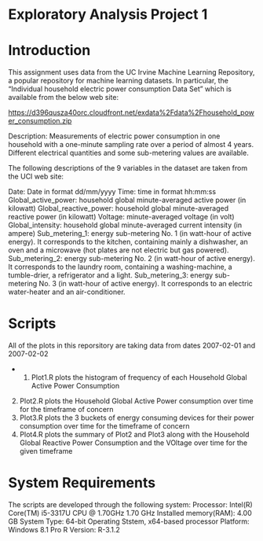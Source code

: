# Exploratory Analysis Project 1

Introduction
============
This assignment uses data from the UC Irvine Machine Learning Repository, a popular repository for machine learning datasets. In particular,  the “Individual household electric power consumption Data Set” which is available from the below web site:

https://d396qusza40orc.cloudfront.net/exdata%2Fdata%2Fhousehold_power_consumption.zip

Description: Measurements of electric power consumption in one household with a one-minute sampling rate over a period of almost 4 years. Different electrical quantities and some sub-metering values are available.

The following descriptions of the 9 variables in the dataset are taken from the UCI web site:

Date: Date in format dd/mm/yyyy
Time: time in format hh:mm:ss
Global_active_power: household global minute-averaged active power (in kilowatt)
Global_reactive_power: household global minute-averaged reactive power (in kilowatt)
Voltage: minute-averaged voltage (in volt)
Global_intensity: household global minute-averaged current intensity (in ampere)
Sub_metering_1: energy sub-metering No. 1 (in watt-hour of active energy). It corresponds to the kitchen, containing mainly a dishwasher, an oven and a microwave (hot plates are not electric but gas powered).
Sub_metering_2: energy sub-metering No. 2 (in watt-hour of active energy). It corresponds to the laundry room, containing a washing-machine, a tumble-drier, a refrigerator and a light.
Sub_metering_3: energy sub-metering No. 3 (in watt-hour of active energy). It corresponds to an electric water-heater and an air-conditioner.

Scripts
========
All of the plots in this reporsitory are taking data from dates 2007-02-01 and 2007-02-02
- 1) Plot1.R plots the histogram of frequency of each Household Global Active Power Consumption
2) Plot2.R plots the Household Global Active Power consumption over time for the timeframe of concern
3) Plot3.R plots the 3 buckets of energy consuming devices for their power consumption over time for the timeframe of concern
4) Plot4.R plots the summary of Plot2 and Plot3 along with the Household Global Reactive Power Consumption and the VOltage over time for the given timeframe

System Requirements
=====================
The scripts are developed through the following system:
Processor: Intel(R) Core(TM) i5-3317U CPU @ 1.70GHz 1.70 GHz
Installed memory(RAM): 4.00 GB
System Type: 64-bit Operating Ststem, x64-based processor
Platform: Windows 8.1 Pro
R Version: R-3.1.2
